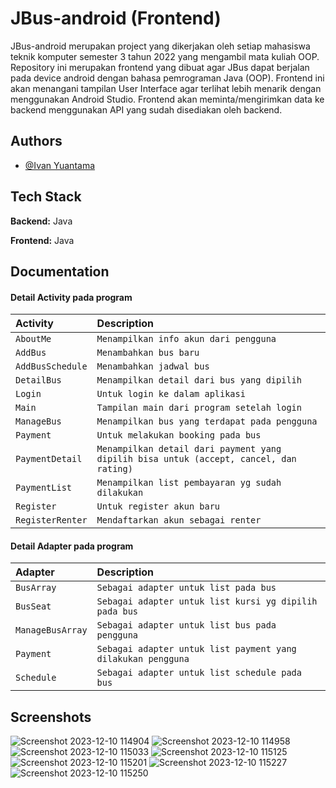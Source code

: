 
# JBus-android (Frontend)

JBus-android merupakan project yang dikerjakan oleh setiap mahasiswa teknik komputer semester 3 tahun 2022 yang mengambil mata kuliah OOP. Repository ini merupakan frontend yang dibuat agar JBus dapat berjalan pada device android dengan bahasa pemrograman Java (OOP). Frontend ini akan menangani tampilan User Interface agar terlihat lebih menarik dengan menggunakan Android Studio. Frontend akan meminta/mengirimkan data ke backend menggunakan API yang sudah disediakan oleh backend.







## Authors

- [@Ivan Yuantama](https://github.com/IvanYuantama)


## Tech Stack

**Backend:** Java

**Frontend:** Java


## Documentation


#### Detail Activity pada program

| Activity | Description     | 
| :-------- | :------- | 
| `AboutMe` | `Menampilkan info akun dari pengguna` | 
| `AddBus` | `Menambahkan bus baru` | 
| `AddBusSchedule` | `Menambahkan jadwal bus` | 
| `DetailBus` | `Menampilkan detail dari bus yang dipilih` | 
| `Login` | `Untuk login ke dalam aplikasi` | 
| `Main` | `Tampilan main dari program setelah login` | 
| `ManageBus` | `Menampilkan bus yang terdapat pada pengguna` | 
| `Payment` | `Untuk melakukan booking pada bus` | 
| `PaymentDetail` | `Menampilkan detail dari payment yang dipilih bisa untuk (accept, cancel, dan rating)` |
| `PaymentList` | `Menampilkan list pembayaran yg sudah dilakukan` | 
| `Register` | `Untuk register akun baru` | 
| `RegisterRenter` | `Mendaftarkan akun sebagai renter` | 


#### Detail Adapter pada program

| Adapter | Description     | 
| :-------- | :------- | 
| `BusArray` | `Sebagai adapter untuk list pada bus` | 
| `BusSeat` | `Sebagai adapter untuk list kursi yg dipilih pada bus` | 
| `ManageBusArray` | `Sebagai adapter untuk list bus pada pengguna` | 
| `Payment` | `Sebagai adapter untuk list payment yang dilakukan pengguna` | 
| `Schedule` | `Sebagai adapter untuk list schedule pada bus` | 

## Screenshots

![Screenshot 2023-12-10 114904](https://github.com/IvanYuantama/JBus-android/assets/123520791/87a3fc7d-3204-4f38-9e9a-6004244b1408)
![Screenshot 2023-12-10 114958](https://github.com/IvanYuantama/JBus-android/assets/123520791/a9bc9e84-f9a3-4c68-8621-0c8f3cfe02e7)
![Screenshot 2023-12-10 115033](https://github.com/IvanYuantama/JBus-android/assets/123520791/ae7187f7-b5d4-4958-b29a-8241a964eb19)
![Screenshot 2023-12-10 115125](https://github.com/IvanYuantama/JBus-android/assets/123520791/6af3ddf6-c4db-463f-9e40-e4d59080c634)
![Screenshot 2023-12-10 115201](https://github.com/IvanYuantama/JBus-android/assets/123520791/bcba5c05-d49e-43b4-95f6-1097f3d47005)
![Screenshot 2023-12-10 115227](https://github.com/IvanYuantama/JBus-android/assets/123520791/b598db75-1640-4ff6-82f9-8c5acaaca9c0)
![Screenshot 2023-12-10 115250](https://github.com/IvanYuantama/JBus-android/assets/123520791/7e88eb11-fd4c-4e29-afce-9ebe9b70ae9e)

